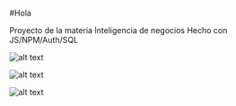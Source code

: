 #Hola

Proyecto de la materia Inteligencia de negocios
Hecho con JS/NPM/Auth/SQL

![alt text](https://github.com/DanielSaedalgoritmo-busquedaLineal-ordenamiento/blob/master/img/Menu.jpg?raw=true)

![alt text](https://github.com/DanielSaedalgoritmo-busquedaLineal-ordenamiento/blob/master/img/Funcion.jpg?raw=true)

![alt text](https://github.com/DanielSaedalgoritmo-busquedaLineal-ordenamiento/blob/master/img/Final.jpg?raw=true)

